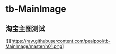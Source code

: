 # tb-MainImage
## 淘宝主图测试

![][https://raw.githubusercontent.com/pealpool/tb-MainImage/master/h01.png]
